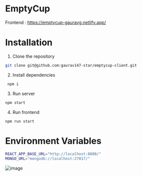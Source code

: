 # EmptyCup

Frontend : https://emptycup-gauravg.netlify.app/

# Installation

1. Clone the repository

```sh
git clone git@github.com:gaurav147-star/emptycup-client.git
```

2. Install dependencies

```sh
 npm i
```

3. Run server

```sh
npm start
```

4. Run frontend

```
npm run start
```

# Environment Variables

```sh
REACT_APP_BASE_URL="http://localhost:8000/"
MONGO_URL="mongodb://localhost:27017/"
```
![image](https://github.com/gaurav147-star/emptycup-client/assets/78996081/f3daee87-6498-4e10-83f1-8f950146d74a)
